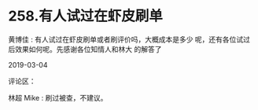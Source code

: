 # 258.有人试过在虾皮刷单

黄博佳 : 有人试过在虾皮刷单或者刷评价吗，大概成本是多少 呢，还有各位试过后效果如何呢。先感谢各位知情人和林大 的解答了

2019-03-04

评论区：

林超 Mike : 刷过被查，不建议。
